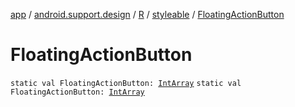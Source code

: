[app](../../../index.md) / [android.support.design](../../index.md) / [R](../index.md) / [styleable](index.md) / [FloatingActionButton](./-floating-action-button.md)

# FloatingActionButton

`static val FloatingActionButton: `[`IntArray`](https://kotlinlang.org/api/latest/jvm/stdlib/kotlin/-int-array/index.html)
`static val FloatingActionButton: `[`IntArray`](https://kotlinlang.org/api/latest/jvm/stdlib/kotlin/-int-array/index.html)